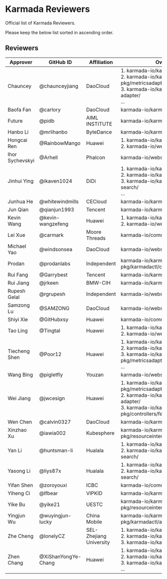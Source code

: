 # Karmada Reviewers

Official list of Karmada Reviewers.

Please keep the below list sorted in ascending order.

## Reviewers

| Approver        | GitHub ID           | Affiliation             | Owners files                                                                                                                                   |
| --------------- | ------------------- | ----------------------- | ---------------------------------------------------------------------------------------------------------------------------------------------- |
| Chauncey        | @chaunceyjiang      | DaoCloud                | 1. karmada-io/karmada pkg/controllers<br>2. karmada-io/karmada pkg/metricsadapter/<br>3. karmada-io/karmada cmd/metrics-adapter/<br>...        |
| Baofa Fan       | @carlory            | DaoCloud                | karmada-io/karmada pkg/karmadactl                                                                                                              |
| Future          | @pidb               | AIML INSTITUTE          | karmada-io/karmada charts/                                                                                                                     |
| Hanbo Li        | @mrlihanbo          | ByteDance               | karmada-io/karmada hack/                                                                                                                       |
| Hongcai Ren     | @RainbowMango       | Huawei                  | 1. karmada-io/karmada<br>2. karmada-io/website                                                                                                 |
| Ihor Sychevskyi | @Arhell             | Phalcon                 | karmada-io/website                                                                                                                             |
| Jinhui Ying     | @ikaven1024         | DiDi                    | 1. karmada-io/karmada hack/<br>2. karmada-io/karmada pkg/search/<br>3. karmada-io/karmada cmd/karmada-search/<br>...                           |
| Junhua He       | @whitewindmills     | CECloud                 | karmada-io/karmada pkg/scheduler/                                                                                                              |
| Jun Qian        | @qianjun1993        | Tencent                 | karmada-io/karmada pkg/scheduler/                                                                                                              |
| Kevin Wang      | @kevin-wangzefeng   | Huawei                  | 1. karmada-io/karmada<br>2. karmada-io/website                                                                                                 |
| Lei Xue         | @carmark            | Moore Threads           | karmada-io/community                                                                                                                           |
| Michael Yao     | @windsonsea         | DaoCloud                | karmada-io/website i18n/                                                                                                                       |
| Prodan          | @prodanlabs         | Independent             | karmada-io/karmada pkg/karmadactl/cmdinit/                                                                                                     |
| Rui Fang        | @Garrybest          | Tencent                 | karmada-io/karmada                                                                                                                             |
| Rui Jiang       | @jrkeen             | BMW-CIH                 | karmada-io/karmada charts/                                                                                                                     |
| Rupesh Gelal    | @rgrupesh           | Independent             | karmada-io/website                                                                                                                             |
| Samzong Lu      | @SAMZONG            | DaoCloud                | karmada-io/website                                                                                                                             |
| Shiyi Xie       | @GitHubxsy          | Huawei                  | karmada-io/community                                                                                                                           |
| Tao Ling        | @Tingtal            | Huawei                  | 1. karmada-io/karmada docs/<br>2. karmada-io/website docs/                                                                                     |
| Tiecheng Shen   | @Poor12             | Huawei                  | 1. karmada-io/karmada charts/<br>2. karmada-io/karmada operator/<br>3. karmada-io/karmada pkg/metricsadapter/<br>...                           |
| Wang Bing       | @pigletfly          | Youzan                  | karmada-io/website                                                                                                                             |
| Wei Jiang       | @jwcesign           | Huawei                  | 1. karmada-io/karmada pkg/metricsadapter/<br>2. karmada-io/karmada cmd/metrics-adapter/<br>3. karmada-io/karmada pkg/controllers/federatedhpa/ |
| Wen Chen        | @calvin0327         | DaoCloud                | karmada-io/karmada operator/                                                                                                                   |
| Xinzhao Xu      | @iawia002           | Kubesphere              | karmada-io/karmada pkg/resourceinterpreter/                                                                                                    |
| Yan Li          | @huntsman-li        | Hualala                 | 1. karmada-io/karmada pkg/search/<br>2. karmada-io/karmada cmd/karmada-search/                                                                 |
| Yasong Li       | @liys87x            | Hualala                 | 1. karmada-io/karmada pkg/search/<br>2. karmada-io/karmada cmd/karmada-search/                                                                 |
| Yifan Shen      | @zoroyouxi          | ICBC                    | karmada-io/community                                                                                                                           |
| Yiheng Ci       | @lfbear             | VIPKID                  | karmada-io/karmada hack/                                                                                                                       |
| Yike Bu         | @yike21             | UESTC                   | karmada-io/karmada pkg/resourceinterpreter/default/thirdparty/                                                                                 |
| Yingjun Wu      | @wuyingjun-lucky    | China Mobile            | karmada-io/karmada pkg/karmadactl/addons/                                                                                                      |
| Zhe Cheng       | @lonelyCZ           | SEL-Zhejiang University | 1. karmada-io/karmada cmd/<br>2. karmada-io/karmada operator/<br>3. karmada-io/karmada pkg/karmadactl/                                         |
| Zhen Chang      | @XiShanYongYe-Chang | Huawei                  | 1. karmada-io/karmada test/<br>2. karmada-io/karmada pkg/search/<br>3. karmada-io/karmada pkg/registry/<br>...                                 |
